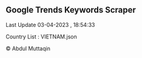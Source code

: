 

## Google Trends Keywords Scraper 
 
Last Update 03-04-2023 , 18:54:33

Country List :
VIETNAM.json



© Abdul Muttaqin 
